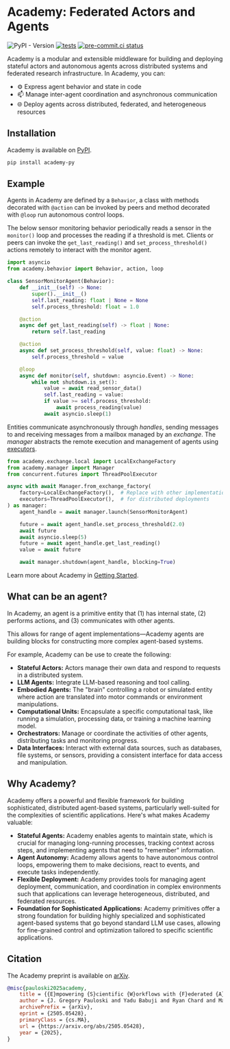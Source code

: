 # Academy: Federated Actors and Agents

![PyPI - Version](https://img.shields.io/pypi/v/academy-py)
[![tests](https://github.com/proxystore/academy/actions/workflows/tests.yml/badge.svg)](https://github.com/proxystore/academy/actions)
[![pre-commit.ci status](https://results.pre-commit.ci/badge/github/proxystore/academy/main.svg)](https://results.pre-commit.ci/latest/github/proxystore/academy/main)

Academy is a modular and extensible middleware for building and deploying stateful actors and autonomous agents across distributed systems and federated research infrastructure.
In Academy, you can:

* ⚙️  Express agent behavior and state in code
* 📫 Manage inter-agent coordination and asynchronous communication
* 🌐 Deploy agents across distributed, federated, and heterogeneous resources

## Installation

Academy is available on [PyPI](https://pypi.org/project/academy-py/).

```bash
pip install academy-py
```

## Example

Agents in Academy are defined by a `Behavior`, a class with methods decorated with `@action` can be invoked by peers and method decorated with `@loop` run autonomous control loops.

The below sensor monitoring behavior periodically reads a sensor in the `monitor()` loop and processes the reading if a threshold is met.
Clients or peers can invoke the `get_last_reading()` and `set_process_threshold()` actions remotely to interact with the monitor agent.

```python
import asyncio
from academy.behavior import Behavior, action, loop

class SensorMonitorAgent(Behavior):
    def __init__(self) -> None:
        super().__init__()
        self.last_reading: float | None = None
        self.process_threshold: float = 1.0

    @action
    async def get_last_reading(self) -> float | None:
        return self.last_reading

    @action
    async def set_process_threshold(self, value: float) -> None:
        self.process_threshold = value

    @loop
    async def monitor(self, shutdown: asyncio.Event) -> None:
        while not shutdown.is_set():
            value = await read_sensor_data()
            self.last_reading = value:
            if value >= self.process_threshold:
                await process_reading(value)
            await asyncio.sleep(1)
```

Entities communicate asynchronously through *handles*, sending messages to and receiving messages from a mailbox managed by an *exchange*.
The *manager* abstracts the remote execution and management of agents using [executors](https://docs.python.org/3/library/concurrent.futures.html).

```python
from academy.exchange.local import LocalExchangeFactory
from academy.manager import Manager
from concurrent.futures import ThreadPoolExecutor

async with await Manager.from_exchange_factory(
    factory=LocalExchangeFactory(),  # Replace with other implementations
    executors=ThreadPoolExecutor(),  # for distributed deployments
) as manager:
    agent_handle = await manager.launch(SensorMonitorAgent)

    future = await agent_handle.set_process_threshold(2.0)
    await future
    await asyncio.sleep(5)
    future = await agent_handle.get_last_reading()
    value = await future

    await manager.shutdown(agent_handle, blocking=True)
```

Learn more about Academy in [Getting Started](https://academy.proxystore.dev/latest/get-started).

## What can be an agent?

In Academy, an agent is a primitive entity that (1) has internal state, (2) performs actions, and (3) communicates with other agents.

This allows for range of agent implementations—Academy agents are building blocks for constructing more complex agent-based systems.

For example, Academy can be use to create the following:

* **Stateful Actors:** Actors manage their own data and respond to requests in a distributed system.
* **LLM Agents:** Integrate LLM-based reasoning and tool calling.
* **Embodied Agents:** The "brain" controlling a robot or simulated entity where action are translated into motor commands or environment manipulations.
* **Computational Units:** Encapsulate a specific computational task, like running a simulation, processing data, or training a machine learning model.
* **Orchestrators:** Manage or coordinate the activities of other agents, distributing tasks and monitoring progress.
* **Data Interfaces:** Interact with external data sources, such as databases, file systems, or sensors, providing a consistent interface for data access and manipulation.

## Why Academy?

Academy offers a powerful and flexible framework for building sophisticated, distributed agent-based systems, particularly well-suited for the complexities of scientific applications.
Here's what makes Academy valuable:

* **Stateful Agents:** Academy enables agents to maintain state, which is crucial for managing long-running processes, tracking context across steps, and implementing agents that need to "remember" information.
* **Agent Autonomy:** Academy allows agents to have autonomous control loops, empowering them to make decisions, react to events, and execute tasks independently.
* **Flexible Deployment:** Academy provides tools for managing agent deployment, communication, and coordination in complex environments such that applications can leverage heterogeneous, distributed, and federated resources.
* **Foundation for Sophisticated Applications:** Academy primitives offer a strong foundation for building highly specialized and sophisticated agent-based systems that go beyond standard LLM use cases, allowing for fine-grained control and optimization tailored to specific scientific applications.

## Citation

The Academy preprint is available on [arXiv](https://arxiv.org/abs/2505.05428).

```bibtex
@misc{pauloski2025academy,
    title = {{E}mpowering {S}cientific {W}orkflows with {F}ederated {A}gents},
    author = {J. Gregory Pauloski and Yadu Babuji and Ryan Chard and Mansi Sakarvadia and Kyle Chard and Ian Foster},
    archivePrefix = {arXiv},
    eprint = {2505.05428},
    primaryClass = {cs.MA},
    url = {https://arxiv.org/abs/2505.05428},
    year = {2025},
}
```
